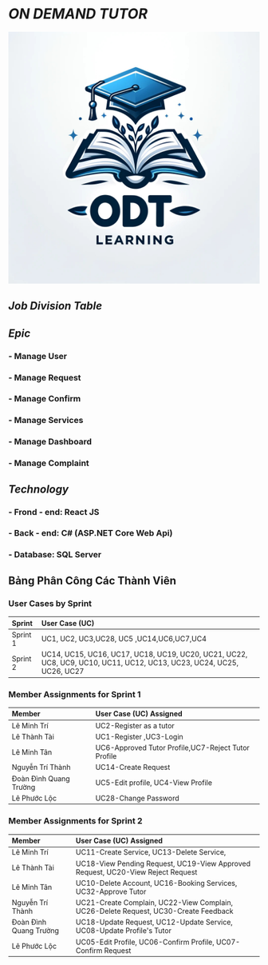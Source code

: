 # _ON DEMAND TUTOR_ 
![My Image](images/z5520680443558_906c7220fd17b60865cf37008a573767.jpg)
## ___Job Division Table___

## ___Epic___
### - Manage User 
### - Manage Request
### - Manage Confirm
### - Manage Services
### - Manage Dashboard
### - Manage Complaint

## ___Technology___
### - Frond - end: React JS
### - Back - end: C# (ASP.NET Core Web Api)
### - Database: SQL Server


## __Bảng Phân Công Các Thành Viên__
### User Cases by Sprint

| Sprint   | User Case (UC)             |
| :------- | :------------------------- |
| Sprint 1 | UC1, UC2, UC3,UC28, UC5 ,UC14,UC6,UC7,UC4    |
| Sprint 2 |UC14, UC15, UC16, UC17, UC18, UC19, UC20, UC21, UC22, UC8, UC9, UC10, UC11, UC12, UC13, UC23, UC24, UC25, UC26, UC27 |

### Member Assignments for Sprint 1

| Member   | User Case (UC) Assigned    |  
| :------- | :------------------------- |
| Lê Minh Trí | UC2-Register as a tutor |  
| Lê Thành Tài | UC1-Register ,UC3-Login | 
| Lê Minh Tân | UC6-Approved Tutor Profile,UC7-Reject Tutor Profile |
| Nguyễn Trí Thành | UC14-Create Request |
| Đoàn Đình Quang Trường | UC5-Edit profile, UC4-View Profile | 
| Lê Phước Lộc | UC28-Change Password |


### Member Assignments for Sprint 2

| Member   | User Case (UC) Assigned    |  
| :------- | :------------------------- |
| Lê Minh Trí |UC11-Create Service, UC13-Delete Service, |  
| Lê Thành Tài | UC18-View Pending Request, UC19-View Approved Request, UC20-View Reject Request | 
| Lê Minh Tân | UC10-Delete Account, UC16-Booking Services, UC32-Approve Tutor|
| Nguyễn Trí Thành | UC21-Create Complain, UC22-View Complain, UC26-Delete Request, UC30-Create Feedback |
| Đoàn Đình Quang Trường | UC18-Update Request, UC12-Update Service, UC08-Update Profile's Tutor | 
| Lê Phước Lộc | UC05-Edit Profile, UC06-Confirm Profile, UC07-Confirm Request |

